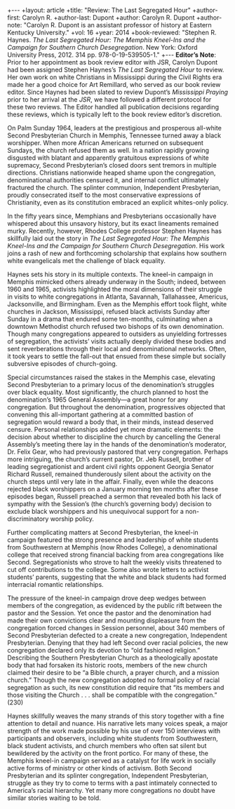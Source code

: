 +---
+layout: article
+title: "Review: The Last Segregated Hour"
+author-first: Carolyn R.
+author-last: Dupont
+author: Carolyn R. Dupont
+author-note: "Carolyn R. Dupont is an assistant professor of history at Eastern Kentucky University."
+vol: 16
+year: 2014
+book-reviewed: "Stephen R. Haynes. *The Last Segregated Hour:  The Memphis Kneel-Ins and the Campaign for Southern Church Desegregation*. New York: Oxford University Press, 2012. 314 pp. 978-0-19-539505-1."
+---
**Editor’s Note**: Prior to her appointment as book review editor with JSR, Carolyn Dupont had been assigned Stephen Haynes’s *The Last Segregated Hour* to review. Her own work on white Christians in Mississippi during the Civil Rights era made her a good choice for Art Remillard, who served as our book review editor. Since Haynes had been slated to review Dupont’s *Mississippi Praying* prior to her arrival at the *JSR*, we have followed a different protocol for these two reviews. The Editor handled all publication decisions regarding these reviews, which is typically left to the book review editor’s discretion. 

On Palm Sunday 1964, leaders at the prestigious and prosperous all-white Second Presbyterian Church in Memphis, Tennessee turned away a black worshipper. When more African Americans returned on subsequent Sundays, the church refused them as well. In a nation rapidly growing disgusted with blatant and apparently gratuitous expressions of white supremacy, Second Presbyterian’s closed doors sent tremors in multiple directions. Christians nationwide heaped shame upon the congregation, denominational authorities censured it, and internal conflict ultimately fractured the church. The splinter communion, Independent Presbyterian, proudly consecrated itself to the most conservative expressions of Christianity, even as its constitution embraced an explicit whites-only policy. 

In the fifty years since, Memphians and Presbyterians occasionally have whispered about this unsavory history, but its exact lineaments remained murky. Recently, however, Rhodes College professor Stephen Haynes has skillfully laid out the story in *The Last Segregated Hour: The Memphis Kneel-Ins and the Campaign for Southern Church Desegregation*. His work joins a rash of new and forthcoming scholarship that explains how southern white evangelicals met the challenge of black equality.

Haynes sets his story in its multiple contexts. The kneel-in campaign in Memphis mimicked others already underway in the South; indeed, between 1960 and 1965, activists highlighted the moral dimensions of their struggle in visits to white congregations in Atlanta, Savannah, Tallahassee, Americus, Jacksonville, and Birmingham. Even as the Memphis effort took flight, white churches in Jackson, Mississippi, refused black activists Sunday after Sunday in a drama that endured some ten-months, culminating when a downtown Methodist church refused two bishops of its own denomination. Though many congregations appeared to outsiders as unyielding fortresses of segregation, the activists’ visits actually deeply divided these bodies and sent reverberations through their local and denominational networks. Often, it took years to settle the fall-out that ensued from these simple but socially subversive episodes of church-going.

Special circumstances raised the stakes in the Memphis case, elevating Second Presbyterian to a primary locus of the denomination’s struggles over black equality. Most significantly, the church planned to host the denomination’s 1965 General Assembly—a great honor for any congregation. But throughout the denomination, progressives objected that convening this all-important gathering at a committed bastion of segregation would reward a body that, in their minds, instead deserved censure. Personal relationships added yet more dramatic elements: the decision about whether to discipline the church by cancelling the General Assembly’s meeting there lay in the hands of the denomination’s moderator, Dr. Felix Gear, who had previously pastored that very congregation. Perhaps more intriguing, the church’s current pastor, Dr. Jeb Russell, brother of leading segregationist and ardent civil rights opponent Georgia Senator Richard Russell, remained thunderously silent about the activity on the church steps until very late in the affair. Finally, even while the deacons rejected black worshippers on a January morning ten months after these episodes began, Russell preached a sermon that revealed both his lack of sympathy with the Session’s (the church’s governing body) decision to exclude black worshippers and his unequivocal support for a non-discriminatory worship policy.

Further complicating matters at Second Presbyterian, the kneel-in campaign featured the strong presence and leadership of white students from Southwestern at Memphis (now Rhodes College), a denominational college that received strong financial backing from area congregations like Second. Segregationists who strove to halt the weekly visits threatened to cut off contributions to the college. Some also wrote letters to activist students’ parents, suggesting that the white and black students had formed interracial romantic relationships.

The pressure of the kneel-in campaign drove deep wedges between members of the congregation, as evidenced by the public rift between the pastor and the Session. Yet once the pastor and the denomination had made their own convictions clear and mounting displeasure from the congregation forced changes in Session personnel, about 340 members of Second Presbyterian defected to a create a new congregation, Independent Presbyterian. Denying that they had left Second over racial policies, the new congregation declared only its devotion to “old fashioned religion.” Describing the Southern Presbyterian Church as a theologically apostate body that had forsaken its historic roots, members of the new church claimed their desire to be “a Bible church, a prayer church, and a mission church.” Though the new congregation adopted no formal policy of racial segregation as such, its new constitution did require that “its members and those visiting the Church . . . shall be compatible with the congregation.” (230)

Haynes skillfully weaves the many strands of this story together with a fine attention to detail and nuance. His narrative lets many voices speak, a major strength of the work made possible by his use of over 150 interviews with participants and observers, including white students from Southwestern, black student activists, and church members who often sat silent but bewildered by the activity on the front portico. For many of these, the Memphis kneel-in campaign served as a catalyst for life work in socially active forms of ministry or other kinds of activism. Both Second Presbyterian and its splinter congregation, Independent Presbyterian, struggle as they try to come to terms with a past intimately connected to America’s racial hierarchy. Yet many more congregations no doubt have similar stories waiting to be told. 
